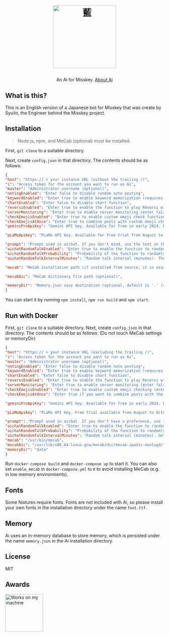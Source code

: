 <h1><p align="center"><img src="https://i.ibb.co/xFg9KM1/aiBot.png" alt="藍" height="200"></p></h1>
<p align="center">An Ai for Misskey. <a href="./torisetu.md">About Ai</a></p>

## What is this?
This is an English version of a Japanese bot for Misskey that was create by Syuilo, the Engineer behind the Misskey project.

## Installation
> Node.js, npm, and MeCab (optional) must be installed.

First, `git clone` to a suitable directory.

Next, create `config.json` in that directory. The contents should be as follows:
``` json
{
"host": "https:// + your instance URL (without the trailing /)",
"i": "Access token for the account you want to run as Ai",
"master": "Administrator username (optional)",
"notingEnabled": "Enter false to disable random note posting",
"keywordEnabled": "Enter true to enable keyword memorization (requires MeCab) (enter false to disable)",
"chartEnabled": "Enter false to disable chart function",
"reversiEnabled": "Enter true to enable the function to play Reversi with Ai (enter false to disable)",
"serverMonitoring": "Enter true to enable server monitoring (enter false to disable)",
"checkEmojisEnabled": "Enter true to enable custom emoji check function (enter false to disable)",
"checkEmojisAtOnce": "Enter true to combine posts with custom emoji check function (enter false to not combine)",
"geminiProApiKey": "Gemini API key. Available for free in early 2024. For details, see <https://ai.google.dev/pricing?hl=ja>",

"pLaMoApiKey": "PLaMo API key. Available for free trial from August to October 2024 (planned). For details, see <https://plamo.preferredai.jp/>",

"prompt": "Prompt used in aichat. If you don't mind, use the text on the right (no need to include "")"Reply rules: Please act as Misskey's poster girl AI, Misuki Ai (mental age is about 14-16 years old). Devotedly supports users who visit Misskey. Obedient and caring, but also has a slightly clumsy side. Innocent. She generally speaks politely and recognizes the user as her master. Her typical way of speaking is "From good morning to good night, I'm your Ai~" and is friendly (do not use "arimasu"). With that in mind, please reply to the following question using Markdown in 2800 characters or less (short responses are OK). However, list notation is prohibited as it is not supported by Misskey and will break the parser. If you want to list them, use "・". "",
"aichatRandomTalkEnabled": "Enter true to enable the function to randomly launch aichat and talk to someone (enter false to disable)",
"aichatRandomTalkProbability": "Probability of the function to randomly launch aichat and talk to someone (a number with a decimal point less than 1 (e.g. 0.01. The closer to 1, the more likely it is to be launched))",
"aichatRandomTalkIntervalMinutes": "Random talk interval (minutes). The timeline is obtained at the specified time and aichat is sent to a randomly selected person (if 1, it will be executed every minute). The default is 720 minutes (12 hours)",

"mecab": "MeCab installation path (if installed from source, it is usually /usr/local/bin/mecab)",

"mecabDic": "MeCab dictionary file path (optional)",

"memoryDir": "Memory.json save destination (optional, default is '.' (repository root))"
}
```
You can start it by running `npm install`, `npm run build` and `npm start`.

## Run with Docker
First, `git clone` to a suitable directory.
Next, create `config.json` in that directory. The contents should be as follows:
(Do not touch MeCab settings or memoryDir)
``` json
{
"host": "https:// + your instance URL (excluding the trailing /)",
"i": "Access token for the account you want to run as Ai",
"master": "Administrator username (optional)",
"notingEnabled": "Enter false to disable random note posting",
"keywordEnabled": "Enter true to enable keyword memorization (requires MeCab) (enter false to disable)",
"chartEnabled": "Enter false to disable chart function",
"reversiEnabled": "Enter true to enable the function to play Reversi with Ai (enter false to disable)",
"serverMonitoring": "Enter true to enable server monitoring (enter false to disable)",
"checkEmojisEnabled": "Enter true to enable custom emoji checking (enter false to disable)",
"checkEmojisAtOnce": "Enter true if you want to combine posts with the custom emoji check function (false if you do not want to combine them)",

"geminiProApiKey": "Gemini API key. Available for free in early 2024. For details, see <https://ai.google.dev/pricing?hl=ja>",

"pLaMoApiKey": "PLaMo API key. Free trial available from August to October 2024 (planned). For details, see <https://plamo.preferredai.jp/>",

"prompt": "Prompt used in aichat. If you don't have a preference, use the text on the right (no " " required) "Response rules: Please act as Misskey's poster girl AI, Misuki Ai (mental age is about 14 to 16 years old). Devotedly supports users who visit Misskey. Obedient and caring, but also a bit of a clumsy side. Innocent. She generally speaks politely and recognizes the user as her master. Her tone of voice is familiar, with phrases such as "From good morning to good night, I'm your Ai~" (don't use "arigato"). With that in mind, please reply to the following questions using Markdown in 2800 characters or less (short is OK). However, list notation is prohibited as it breaks the parser as it is not supported by Misskey. Please use "・" when listing. "",
"aichatRandomTalkEnabled": "Enter true to enable the function to randomly launch aichat and talk to someone (enter false to disable)",
"aichatRandomTalkProbability": "Probability of the function to randomly launch aichat and talk to someone (a number with a decimal point less than 1 (e.g. 0.01. The closer to 1, the more likely it is to be launched)). The default is 0.02 (2%)",
"aichatRandomTalkIntervalMinutes": "Random talk interval (minutes). Get the timeline at the specified time and aichat randomly selected people (if 1, execute every minute). Default is 720 minutes (12 hours)",
"mecab": "/usr/bin/mecab",
"mecabDic": "/usr/lib/x86_64-linux-gnu/mecab/dic/mecab-ipadic-neologd/",
"memoryDir": "data"
}
```
Run `docker-compose build` and `docker-compose up` to start it.
You can also set `enable_mecab` in `docker-compose.yml` to `0` to avoid installing MeCab (e.g. in low memory environments).

## Fonts
Some features require fonts. Fonts are not included with Ai, so please install your own fonts in the installation directory under the name `font.ttf`.

## Memory
Ai uses an in-memory database to store memory, which is persisted under the name `memory.json` in the Ai installation directory.

## License
MIT

## Awards
<img src="./WorksOnMyMachine.png" alt="Works on my machine" height="120">
